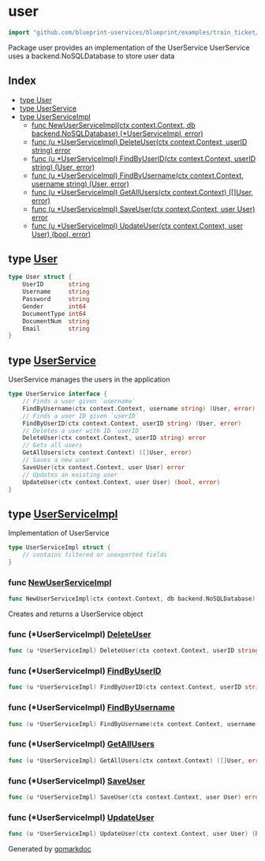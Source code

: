 <!-- Code generated by gomarkdoc. DO NOT EDIT -->

# user

```go
import "github.com/blueprint-uservices/blueprint/examples/train_ticket/workflow/user"
```

Package user provides an implementation of the UserService UserService uses a backend.NoSQLDatabase to store user data

## Index

- [type User](<#User>)
- [type UserService](<#UserService>)
- [type UserServiceImpl](<#UserServiceImpl>)
  - [func NewUserServiceImpl\(ctx context.Context, db backend.NoSQLDatabase\) \(\*UserServiceImpl, error\)](<#NewUserServiceImpl>)
  - [func \(u \*UserServiceImpl\) DeleteUser\(ctx context.Context, userID string\) error](<#UserServiceImpl.DeleteUser>)
  - [func \(u \*UserServiceImpl\) FindByUserID\(ctx context.Context, userID string\) \(User, error\)](<#UserServiceImpl.FindByUserID>)
  - [func \(u \*UserServiceImpl\) FindByUsername\(ctx context.Context, username string\) \(User, error\)](<#UserServiceImpl.FindByUsername>)
  - [func \(u \*UserServiceImpl\) GetAllUsers\(ctx context.Context\) \(\[\]User, error\)](<#UserServiceImpl.GetAllUsers>)
  - [func \(u \*UserServiceImpl\) SaveUser\(ctx context.Context, user User\) error](<#UserServiceImpl.SaveUser>)
  - [func \(u \*UserServiceImpl\) UpdateUser\(ctx context.Context, user User\) \(bool, error\)](<#UserServiceImpl.UpdateUser>)


<a name="User"></a>
## type [User](<https://gitlab.mpi-sws.org/cld/blueprint2/blueprint/blob/main/examples/train_ticket/workflow/user/data.go#L3-L11>)



```go
type User struct {
    UserID       string
    Username     string
    Password     string
    Gender       int64
    DocumentType int64
    DocumentNum  string
    Email        string
}
```

<a name="UserService"></a>
## type [UserService](<https://gitlab.mpi-sws.org/cld/blueprint2/blueprint/blob/main/examples/train_ticket/workflow/user/userService.go#L14-L27>)

UserService manages the users in the application

```go
type UserService interface {
    // Finds a user given `username`
    FindByUsername(ctx context.Context, username string) (User, error)
    // Finds a user ID given `userID`
    FindByUserID(ctx context.Context, userID string) (User, error)
    // Deletes a user with ID `userID`
    DeleteUser(ctx context.Context, userID string) error
    // Gets all users
    GetAllUsers(ctx context.Context) ([]User, error)
    // Saves a new user
    SaveUser(ctx context.Context, user User) error
    // Updates an existing user
    UpdateUser(ctx context.Context, user User) (bool, error)
}
```

<a name="UserServiceImpl"></a>
## type [UserServiceImpl](<https://gitlab.mpi-sws.org/cld/blueprint2/blueprint/blob/main/examples/train_ticket/workflow/user/userService.go#L30-L32>)

Implementation of UserService

```go
type UserServiceImpl struct {
    // contains filtered or unexported fields
}
```

<a name="NewUserServiceImpl"></a>
### func [NewUserServiceImpl](<https://gitlab.mpi-sws.org/cld/blueprint2/blueprint/blob/main/examples/train_ticket/workflow/user/userService.go#L35>)

```go
func NewUserServiceImpl(ctx context.Context, db backend.NoSQLDatabase) (*UserServiceImpl, error)
```

Creates and returns a UserService object

<a name="UserServiceImpl.DeleteUser"></a>
### func \(\*UserServiceImpl\) [DeleteUser](<https://gitlab.mpi-sws.org/cld/blueprint2/blueprint/blob/main/examples/train_ticket/workflow/user/userService.go#L81>)

```go
func (u *UserServiceImpl) DeleteUser(ctx context.Context, userID string) error
```



<a name="UserServiceImpl.FindByUserID"></a>
### func \(\*UserServiceImpl\) [FindByUserID](<https://gitlab.mpi-sws.org/cld/blueprint2/blueprint/blob/main/examples/train_ticket/workflow/user/userService.go#L39>)

```go
func (u *UserServiceImpl) FindByUserID(ctx context.Context, userID string) (User, error)
```



<a name="UserServiceImpl.FindByUsername"></a>
### func \(\*UserServiceImpl\) [FindByUsername](<https://gitlab.mpi-sws.org/cld/blueprint2/blueprint/blob/main/examples/train_ticket/workflow/user/userService.go#L60>)

```go
func (u *UserServiceImpl) FindByUsername(ctx context.Context, username string) (User, error)
```



<a name="UserServiceImpl.GetAllUsers"></a>
### func \(\*UserServiceImpl\) [GetAllUsers](<https://gitlab.mpi-sws.org/cld/blueprint2/blueprint/blob/main/examples/train_ticket/workflow/user/userService.go#L94>)

```go
func (u *UserServiceImpl) GetAllUsers(ctx context.Context) ([]User, error)
```



<a name="UserServiceImpl.SaveUser"></a>
### func \(\*UserServiceImpl\) [SaveUser](<https://gitlab.mpi-sws.org/cld/blueprint2/blueprint/blob/main/examples/train_ticket/workflow/user/userService.go#L111>)

```go
func (u *UserServiceImpl) SaveUser(ctx context.Context, user User) error
```



<a name="UserServiceImpl.UpdateUser"></a>
### func \(\*UserServiceImpl\) [UpdateUser](<https://gitlab.mpi-sws.org/cld/blueprint2/blueprint/blob/main/examples/train_ticket/workflow/user/userService.go#L119>)

```go
func (u *UserServiceImpl) UpdateUser(ctx context.Context, user User) (bool, error)
```



Generated by [gomarkdoc](<https://github.com/princjef/gomarkdoc>)
